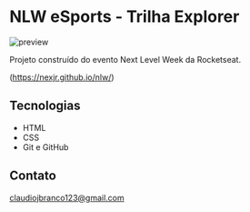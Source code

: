 # NLW eSports - Trilha Explorer

![preview](./.github/preview.png)

Projeto construído do evento Next Level Week da Rocketseat.

(https://nexjr.github.io/nlw/)




## Tecnologias

- HTML
- CSS
- Git e GitHub

## Contato

claudiojbranco123@gmail.com